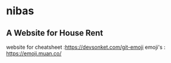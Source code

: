 # nibas

## A Website for House Rent


website for cheatsheet :https://devsonket.com/git-emoji
emoji's : https://emoji.muan.co/
